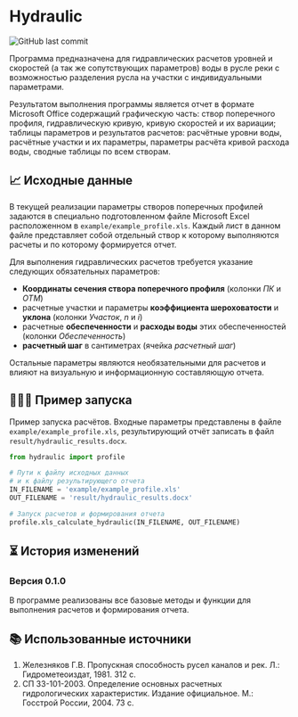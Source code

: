# Hydraulic
![GitHub last commit](https://img.shields.io/github/last-commit/dell4valt/hydraulic)

Программа предназначена для гидравлических расчетов уровней и скоростей (а так же сопутствующих параметров) воды в русле реки с возможностью разделения русла на участки с индивидуальными параметрами.

Результатом выполнения программы является отчет в формате Microsoft Office содержащий графическую часть: створ поперечного профиля, гидравлическую кривую, кривую скоростей и их вариации; таблицы параметров и результатов расчетов: расчётные уровни воды, расчётные участки и их параметры, параметры расчёта кривой расхода воды, сводные таблицы по всем створам.

## 📈 Исходные данные
В текущей реализации параметры створов поперечных профилей задаются в специально подготовленном файле Microsoft Excel расположенном в `example/example_profile.xls`. Каждый лист в данном файле представляет собой отдельный створ к которому выполняются расчеты и по которому формируется отчет.

Для выполнения гидравлических расчетов требуется указание следующих обязательных параметров:
 - **Координаты сечения створа поперечного профиля** (колонки *ПК* и *ОТМ*)
 - расчетные участки и параметры **коэффициента шероховатости** и **уклона** (колонки *Участок*, *n* и *i*)
 - расчетные **обеспеченности** и **расходы воды** этих обеспеченностей (колонки *Обеспеченность*)
 - **расчетный шаг** в сантиметрах (ячейка *расчетный шаг*)

Остальные параметры являются необязательными для расчетов и влияют на визуальную и информационную составляющую отчета.

## 🧑🏻‍💻 Пример запуска
Пример запуска расчётов. Входные параметры представлены в файле `example/example_profile.xls`, результирующий отчёт записать в файл `result/hydraulic_results.docx`.

```python
from hydraulic import profile

# Пути к файлу исходных данных
# и к файлу результирующего отчета
IN_FILENAME = 'example/example_profile.xls'
OUT_FILENAME = 'result/hydraulic_results.docx'

# Запуск расчетов и формирования отчета
profile.xls_calculate_hydraulic(IN_FILENAME, OUT_FILENAME)
```

## ⏳ История изменений
### Версия 0.1.0
В программе реализованы все базовые методы и функции для выполнения расчетов и формирования отчета.

## 📚 Использованные источники
1. Железняков Г.В. Пропускная способность русел каналов и рек. Л.: Гидрометеоиздат, 1981. 312 с.
2. СП 33-101-2003. Определение основных расчетных гидрологических характеристик. Издание официальное. М.: Госстрой России, 2004. 73 с.